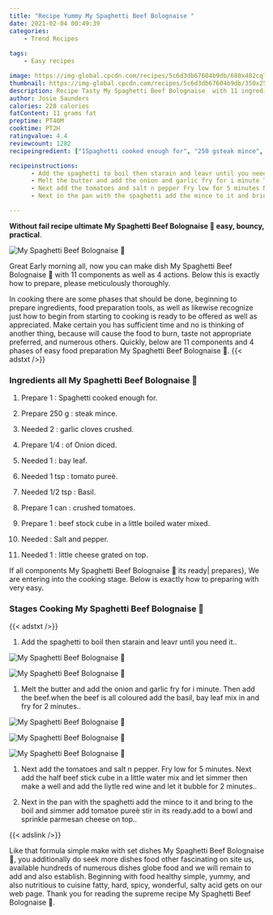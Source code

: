 ```yaml
---
title: "Recipe Yummy My Spaghetti Beef Bolognaise "
date: 2021-02-04 00:49:39
categories:
    - Trend Recipes
    
tags:
    - Easy recipes

image: https://img-global.cpcdn.com/recipes/5c6d3db67604b9db/680x482cq70/my-spaghetti-beef-bolognaise-💚-recipe-main-photo.jpg
thumbnail: https://img-global.cpcdn.com/recipes/5c6d3db67604b9db/350x250cq70/my-spaghetti-beef-bolognaise-💚-recipe-main-photo.jpg
description: Recipe Tasty My Spaghetti Beef Bolognaise  with 11 ingredients and 4 stages of easy cooking.
author: Josie Saunders
calories: 228 calories
fatContent: 11 grams fat
preptime: PT40M
cooktime: PT2H
ratingvalue: 4.4
reviewcount: 1282
recipeingredient: ["1Spaghetti cooked enough for", "250 gsteak mince", "2garlic cloves crushed", "1/4of Onion diced", "1bay leaf", "1 tsptomato pure", "1/2 tspBasil", "1 cancrushed tomatoes", "1beef stock cube in a little boiled water mixed", "Salt and pepper", "1little cheese grated on top"]

recipeinstructions: 
      - Add the spaghetti to boil then starain and leavr until you need it 
      - Melt the butter and add the onion and garlic fry for i minute Then add the beefwhen the beef is all coloured add the basil bay leaf mix in and fry for 2 minutes 
      - Next add the tomatoes and salt n pepper Fry low for 5 minutes Next add the half beef stick cube in a little water mix and let simmer then make a well and add the liytle red wine and let it bubble for 2 minutes 
      - Next in the pan with the spaghetti add the mince to it and bring to the boil and simmer add tomatoe pure stir in its readyadd to a bowl and sprinkle parmesan cheese on top

---
```




**Without fail recipe ultimate My Spaghetti Beef Bolognaise 💚 easy, bouncy, practical**. 


![My Spaghetti Beef Bolognaise 💚](https://img-global.cpcdn.com/recipes/5c6d3db67604b9db/680x482cq70/my-spaghetti-beef-bolognaise-💚-recipe-main-photo.jpg "My Spaghetti Beef Bolognaise 💚")




Great Early morning all, now you can make dish My Spaghetti Beef Bolognaise 💚 with 11 components as well as 4 actions. Below this is exactly how to prepare, please meticulously thoroughly.

In cooking there are some phases that should be done, beginning to prepare ingredients, food preparation tools, as well as likewise recognize just how to begin from starting to cooking is ready to be offered as well as appreciated. Make certain you has sufficient time and no is thinking of another thing, because will cause the food to burn, taste not appropriate preferred, and numerous others. Quickly, below are 11 components and 4 phases of easy food preparation My Spaghetti Beef Bolognaise 💚.
{{< adstxt />}}

### Ingredients all My Spaghetti Beef Bolognaise 💚


1. Prepare 1 : Spaghetti cooked enough for.

1. Prepare 250 g : steak mince.

1. Needed 2 : garlic cloves crushed.

1. Prepare 1/4 : of Onion diced.

1. Needed 1 : bay leaf.

1. Needed 1 tsp : tomato pureè.

1. Needed 1/2 tsp : Basil.

1. Prepare 1 can : crushed tomatoes.

1. Prepare 1 : beef stock cube in a little boiled water mixed.

1. Needed  : Salt and pepper.

1. Needed 1 : little cheese grated on top.



If all components My Spaghetti Beef Bolognaise 💚 its ready| prepares}, We are entering into the cooking stage. Below is exactly how to preparing with very easy.

### Stages Cooking My Spaghetti Beef Bolognaise 💚

{{< adstxt />}}


1. Add the spaghetti to boil then starain and leavr until you need it..



![My Spaghetti Beef Bolognaise 💚](https://img-global.cpcdn.com/steps/798a722eb867e56d/160x128cq70/my-spaghetti-beef-bolognaise-💚-recipe-step-1-photo.jpg" "My Spaghetti Beef Bolognaise 💚")

![My Spaghetti Beef Bolognaise 💚](https://img-global.cpcdn.com/steps/879f1692939425e1/160x128cq70/my-spaghetti-beef-bolognaise-💚-recipe-step-1-photo.jpg" "My Spaghetti Beef Bolognaise 💚")



1. Melt the butter and add the onion and garlic fry for i minute. Then add the beef.when the beef is all coloured add the basil, bay leaf mix in and fry for 2 minutes..



![My Spaghetti Beef Bolognaise 💚](https://img-global.cpcdn.com/steps/13152f91c332d414/160x128cq70/my-spaghetti-beef-bolognaise-💚-recipe-step-2-photo.jpg" "My Spaghetti Beef Bolognaise 💚")

![My Spaghetti Beef Bolognaise 💚](https://img-global.cpcdn.com/steps/a82d731337678ea5/160x128cq70/my-spaghetti-beef-bolognaise-💚-recipe-step-2-photo.jpg" "My Spaghetti Beef Bolognaise 💚")

![My Spaghetti Beef Bolognaise 💚](https://img-global.cpcdn.com/steps/bc74564aa5997e52/160x128cq70/my-spaghetti-beef-bolognaise-💚-recipe-step-2-photo.jpg" "My Spaghetti Beef Bolognaise 💚")



1. Next add the tomatoes and salt n pepper. Fry low for 5 minutes. Next add the half beef stick cube in a little water mix and let simmer then make a well and add the liytle red wine and let it bubble for 2 minutes..



1. Next in the pan with the spaghetti add the mince to it and bring to the boil and simmer add tomatoe pureè stir in its ready.add to a bowl and sprinkle parmesan cheese on top..





{{< adslink />}}

Like that formula simple make with set dishes My Spaghetti Beef Bolognaise 💚, you additionally do seek more dishes food other fascinating on site us, available hundreds of numerous dishes globe food and we will remain to add and also establish. Beginning with food healthy simple, yummy, and also nutritious to cuisine fatty, hard, spicy, wonderful, salty acid gets on our web page. Thank you for reading the supreme recipe My Spaghetti Beef Bolognaise 💚.

